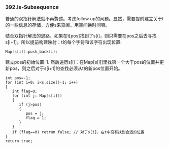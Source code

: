 ### 392.Is-Subsequence

普通的双指针解法就不再赘述。考虑follow up的问题。显然，需要提前建立关于t的一些信息的存储，方便s来查阅，用空间换时间嘛。

结合双指针解法的思路，如果在t[pos]找到了s[i]，则只需要在pos之后去寻找s[i+1]。所以提前构建映射：t的每个字符和该字符出现位置:
```cpp
Map[s[i]].push_back(i);
```
建立pos的初始位置-1. 然后遍历s[i]：在Map[s[i]]里找第一个大于pos的位置并更新pos，则之后对于s[i+1]的查找必须从t的新pos位置开始。
```
int pos=-1;
for (int i=0; i<s.size()-1; i++)
{
   int flag=0;
   for (int j: Map[s[i]])
   {
      if (j>pos)
      {
         pos = j;
         flag = 1;
      }
   }
   if (flag==0) retrun false; // 对于s[i]，在t中没有找到合适的位置
}
return true;
```
